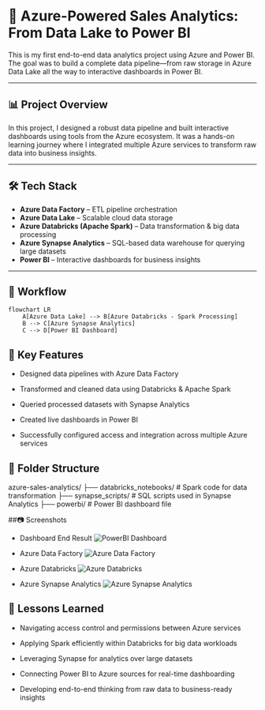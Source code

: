 # 🚀 Azure-Powered Sales Analytics: From Data Lake to Power BI

This is my first end-to-end data analytics project using Azure and Power BI. The goal was to build a complete data pipeline—from raw storage in Azure Data Lake all the way to interactive dashboards in Power BI.

---

## 📊 Project Overview

In this project, I designed a robust data pipeline and built interactive dashboards using tools from the Azure ecosystem. It was a hands-on learning journey where I integrated multiple Azure services to transform raw data into business insights.

---

## 🛠️ Tech Stack

- **Azure Data Factory** – ETL pipeline orchestration
- **Azure Data Lake** – Scalable cloud data storage
- **Azure Databricks (Apache Spark)** – Data transformation & big data processing
- **Azure Synapse Analytics** – SQL-based data warehouse for querying large datasets
- **Power BI** – Interactive dashboards for business insights

---

## 🔁 Workflow

```mermaid
flowchart LR
    A[Azure Data Lake] --> B[Azure Databricks - Spark Processing]
    B --> C[Azure Synapse Analytics]
    C --> D[Power BI Dashboard]
```

## 📌 Key Features
- Designed data pipelines with Azure Data Factory

- Transformed and cleaned data using Databricks & Apache Spark

- Queried processed datasets with Synapse Analytics

- Created live dashboards in Power BI

- Successfully configured access and integration across multiple Azure services

## 📂 Folder Structure
azure-sales-analytics/
├── databricks_notebooks/      # Spark code for data transformation
├── synapse_scripts/           # SQL scripts used in Synapse Analytics
├── powerbi/                   # Power BI dashboard file

##📷 Screenshots

- Dashboard End Result
![PowerBI Dashboard](https://github.com/user-attachments/assets/58e11ef1-aef8-47a0-ad8f-7d5e955583e9)

- Azure Data Factory
![Azure Data Factory](https://github.com/user-attachments/assets/b9186652-51ae-41db-8bc8-372424c4fa59)

- Azure Databricks
![Azure Databricks](https://github.com/user-attachments/assets/c4d7a235-9902-43c0-9e5f-42e6c68c6d00)

- Azure Synapse Analytics
![Azure Synapse Analytics](https://github.com/user-attachments/assets/86f50c5e-a737-4e88-9692-c62cd9caca7a)

## 🧠 Lessons Learned
- Navigating access control and permissions between Azure services

- Applying Spark efficiently within Databricks for big data workloads

- Leveraging Synapse for analytics over large datasets

- Connecting Power BI to Azure sources for real-time dashboarding

- Developing end-to-end thinking from raw data to business-ready insights

